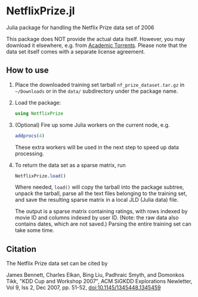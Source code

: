 # NetflixPrize.jl

Julia package for handling the Netflix Prize data set of 2006


This package does NOT provide the actual data itself. However, you may download it elsewhere, e.g. from 
[Academic Torrents](http://academictorrents.com/details/9b13183dc4d60676b773c9e2cd6de5e5542cee9a).
Please note that the data set itself comes with a separate license agreement.

How to use
----------

1. Place the downloaded training set tarball `nf_prize_dataset.tar.gz` in
   `~/Downloads` or in the `data/` subdirectory under the package name.

2. Load the package:

   ```jl
   using NetflixPrize
   ```

2. (Optional) Fire up some Julia workers on the current node, e.g.
   
   ```jl
   addprocs(4)
   ```

   These extra workers will be used in the next step to speed up data processing.


3. To return the data set as a sparse matrix, run

   ```jl
   NetflixPrize.load()
   ```

   Where needed, `load()` will copy the tarball into the package subtree,
   unpack the tarball, parse all the text files belonging to the training set,
   and save the resulting sparse matrix in a local JLD (Julia data) file.
   
   The output is a sparse matrix containing ratings, with rows indexed by movie
   ID and columns indexed by user ID.
   (Note: the raw data also contains dates, which are not saved.)
   Parsing the entire training set can take some time.

Citation
--------

The Netflix Prize data set can be cited by

James Bennett, Charles Elkan, Bing Liu, Padhraic Smyth, and Domonkos Tikk,
"KDD Cup and Workshop 2007",
ACM SiGKDD Explorations Newletter, Vol 9, Iss 2, Dec 2007, pp. 51-52,
[doi:10.1145/1345448.1345459](http://dx.doi.org/10.1145/1345448.1345459)
